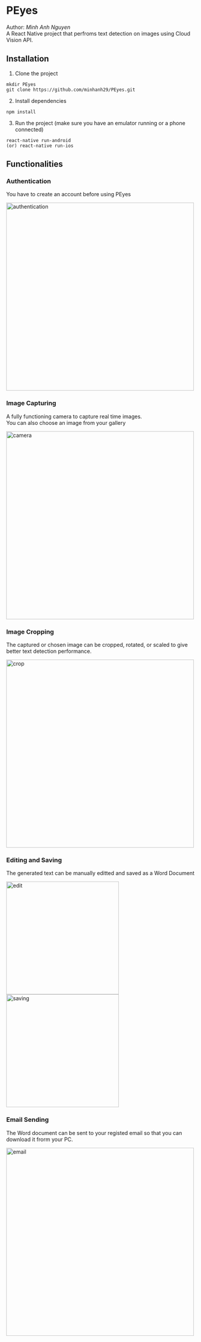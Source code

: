 # PEyes
Author: *Minh Anh Nguyen*  
A React Native project that perfroms text detection on images using Cloud Vision API. 

## Installation
1. Clone the project

```
mkdir PEyes
git clone https://github.com/minhanh29/PEyes.git
```

2. Install dependencies

```
npm install
```

3. Run the project (make sure you have an emulator running or a phone connected)

```
react-native run-android
(or) react-native run-ios
```

## Functionalities
### Authentication
You have to create an account before using PEyes

<img src="screenshots/auth.png" alt="authentication" width='500' />

### Image Capturing
A fully functioning camera to capture real time images.  
You can also choose an image from your gallery

<img src="screenshots/camera.png" alt="camera" width='500' />

### Image Cropping
The captured or chosen image can be cropped, rotated, or scaled to give better text detection performance.

<img src="screenshots/crop.png" alt="crop" width='500'/>

### Editing and Saving
The generated text can be manually editted and saved as a Word Document

<img src="screenshots/edit.png" alt="edit" width='300' />
<img src="screenshots/saving.png" alt="saving" width='300' />

### Email Sending
The Word document can be sent to your registed email so that you can download it frorm your PC.

<img src="screenshots/email.png" alt="email" width='500'/>
